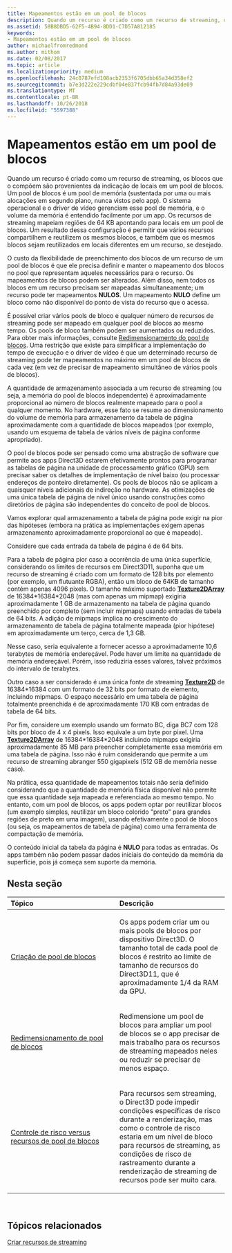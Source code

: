 ```yaml
---
title: Mapeamentos estão em um pool de blocos
description: Quando um recurso é criado como um recurso de streaming, os blocos que o compõem são provenientes da indicação de locais em um pool de blocos. Um pool de blocos é um pool de memória (sustentada por uma ou mais alocações em segundo plano, nunca vistos pelo app).
ms.assetid: 58B8DBD5-62F5-4B94-8DD1-C7D57A812185
keywords:
- Mapeamentos estão em um pool de blocos
author: michaelfromredmond
ms.author: mithom
ms.date: 02/08/2017
ms.topic: article
ms.localizationpriority: medium
ms.openlocfilehash: 24c8787efd108acb2353f6705dbb65a34d358ef2
ms.sourcegitcommit: b7e3d222e229cdbf04e837fcb94fb7d84a93de09
ms.translationtype: MT
ms.contentlocale: pt-BR
ms.lasthandoff: 10/26/2018
ms.locfileid: "5597388"
---
```

# <a name="mappings-are-into-a-tile-pool"></a>Mapeamentos estão em um pool de blocos


Quando um recurso é criado como um recurso de streaming, os blocos que o compõem são provenientes da indicação de locais em um pool de blocos. Um pool de blocos é um pool de memória (sustentada por uma ou mais alocações em segundo plano, nunca vistos pelo app). O sistema operacional e o driver de vídeo gerenciam esse pool de memória, e o volume da memória é entendido facilmente por um app. Os recursos de streaming mapeiam regiões de 64 KB apontando para locais em um pool de blocos. Um resultado dessa configuração é permitir que vários recursos compartilhem e reutilizem os mesmos blocos, e também que os mesmos blocos sejam reutilizados em locais diferentes em um recurso, se desejado.

O custo da flexibilidade de preenchimento dos blocos de um recurso de um pool de blocos é que ele precisa definir e manter o mapeamento dos blocos no pool que representam aqueles necessários para o recurso. Os mapeamentos de blocos podem ser alterados. Além disso, nem todos os blocos em um recurso precisam ser mapeadas simultaneamente; um recurso pode ter mapeamentos **NULOS**. Um mapeamento **NULO** define um bloco como não disponível do ponto de vista do recurso que o acessa.

É possível criar vários pools de bloco e qualquer número de recursos de streaming pode ser mapeado em qualquer pool de blocos ao mesmo tempo. Os pools de bloco também podem ser aumentados ou reduzidos. Para obter mais informações, consulte [Redimensionamento do pool de blocos](tile-pool-resizing.md). Uma restrição que existe para simplificar a implementação do tempo de execução e o driver de vídeo é que um determinado recurso de streaming pode ter mapeamentos no máximo em um pool de blocos de cada vez (em vez de precisar de mapeamento simultâneo de vários pools de blocos).

A quantidade de armazenamento associada a um recurso de streaming (ou seja, a memória do pool de blocos independente) é aproximadamente proporcional ao número de blocos realmente mapeado para o pool a qualquer momento. No hardware, esse fato se resume ao dimensionamento do volume de memória para armazenamento da tabela de página aproximadamente com a quantidade de blocos mapeados (por exemplo, usando um esquema de tabela de vários níveis de página conforme apropriado).

O pool de blocos pode ser pensado como uma abstração de software que permite aos apps Direct3D estarem efetivamente prontos para programar as tabelas de página na unidade de processamento gráfico (GPU) sem precisar saber os detalhes de implementação de nível baixo (ou processar endereços de ponteiro diretamente). Os pools de blocos não se aplicam a quaisquer níveis adicionais de indireção no hardware. As otimizações de uma única tabela de página de nível único usando construções como diretórios de página são independentes do conceito de pool de blocos.

Vamos explorar qual armazenamento a tabela de página pode exigir na pior das hipóteses (embora na prática as implementações exigem apenas armazenamento aproximadamente proporcional ao que é mapeado).

Considere que cada entrada da tabela de página é de 64 bits.

Para a tabela de página pior caso a ocorrência de uma única superfície, considerando os limites de recursos em Direct3D11, suponha que um recurso de streaming é criado com um formato de 128 bits por elemento (por exemplo, um flutuante RGBA), então um bloco de 64KB de tamanho contém apenas 4096 pixels. O tamanho máximo suportado [**Texture2DArray**](https://msdn.microsoft.com/library/windows/desktop/ff471526) de 16384\*16384\*2048 (mas com apenas um mipmap) exigiria aproximadamente 1 GB de armazenamento na tabela de página quando preenchido por completo (sem incluir mipmaps) usando entradas de tabela de 64 bits. A adição de mipmaps implica no crescimento do armazenamento de tabela de página totalmente mapeada (pior hipótese) em aproximadamente um terço, cerca de 1,3 GB.

Nesse caso, seria equivalente a fornecer acesso a aproximadamente 10,6 terabytes de memória endereçável. Pode haver um limite na quantidade de memória endereçável. Porém, isso reduziria esses valores, talvez próximos do intervalo de terabytes.

Outro caso a ser considerado é uma única fonte de streaming [**Texture2D**](https://msdn.microsoft.com/library/windows/desktop/ff471525) de 16384\*16384 com um formato de 32 bits por formato de elemento, incluindo mipmaps. O espaço necessário em uma tabela de página totalmente preenchida é de aproximadamente 170 KB com entradas de tabela de 64 bits.

Por fim, considere um exemplo usando um formato BC, diga BC7 com 128 bits por bloco de 4 x 4 pixels. Isso equivale a um byte por pixel. Uma [**Texture2DArray**](https://msdn.microsoft.com/library/windows/desktop/ff471526) de 16384\*16384\*2048 incluindo mipmaps exigiria aproximadamente 85 MB para preencher completamente essa memória em uma tabela de página. Isso não é ruim considerando que permite a um recurso de streaming abranger 550 gigapixels (512 GB de memória nesse caso).

Na prática, essa quantidade de mapeamentos totais não seria definido considerando que a quantidade de memória física disponível não permite que essa quantidade seja mapeada e referenciada ao mesmo tempo. No entanto, com um pool de blocos, os apps podem optar por reutilizar blocos (um exemplo simples, reutilizar um bloco colorido "preto" para grandes regiões de preto em uma imagem), usando efetivamente o pool de blocos (ou seja, os mapeamentos de tabela de página) como uma ferramenta de compactação de memória.

O conteúdo inicial da tabela da página é **NULO** para todas as entradas. Os apps também não podem passar dados iniciais do conteúdo da memória da superfície, pois já começa sem suporte da memória.

## <a name="span-idin-this-sectionspanin-this-section"></a><span id="in-this-section"></span>Nesta seção


<table>
<colgroup>
<col width="50%" />
<col width="50%" />
</colgroup>
<thead>
<tr class="header">
<th align="left">Tópico</th>
<th align="left">Descrição</th>
</tr>
</thead>
<tbody>
<tr class="odd">
<td align="left"><p><a href="tile-pool-creation.md">Criação de pool de blocos</a></p></td>
<td align="left"><p>Os apps podem criar um ou mais pools de blocos por dispositivo Direct3D. O tamanho total de cada pool de blocos é restrito ao limite de tamanho de recursos do Direct3D11, que é aproximadamente 1/4 da RAM da GPU.</p></td>
</tr>
<tr class="even">
<td align="left"><p><a href="tile-pool-resizing.md">Redimensionamento de pool de blocos</a></p></td>
<td align="left"><p>Redimensione um pool de blocos para ampliar um pool de blocos se o app precisar de mais trabalho para os recursos de streaming mapeados neles ou reduzir se precisar de menos espaço.</p></td>
</tr>
<tr class="odd">
<td align="left"><p><a href="hazard-tracking-versus-tile-pool-resources.md">Controle de risco versus recursos de pool de blocos</a></p></td>
<td align="left"><p>Para recursos sem streaming, o Direct3D pode impedir condições específicas de risco durante a renderização, mas como o controle de risco estaria em um nível de bloco para recursos de streaming, as condições de risco de rastreamento durante a renderização de streaming de recursos pode ser muito cara.</p></td>
</tr>
</tbody>
</table>

 

## <a name="span-idrelated-topicsspanrelated-topics"></a><span id="related-topics"></span>Tópicos relacionados


[Criar recursos de streaming](creating-streaming-resources.md)

 

 




